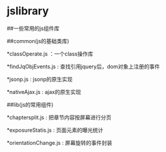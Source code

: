 jslibrary
=========

##一些常用的js组件库

##common(js的基础类库)

*classOperate.js  ：一个class操作库

*findJqObjEvents.js : 查找引用jquery后，dom对象上注册的事件

*jsonp.js : jsonp的原生实现

*nativeAjax.js : ajax的原生实现


##lib(js的常用组件)

*chaptersplit.js : 把章节内容按屏幕进行分页

*exposureStatis.js : 页面元素的曝光统计

*orientationChange.js : 屏幕旋转的事件封装


